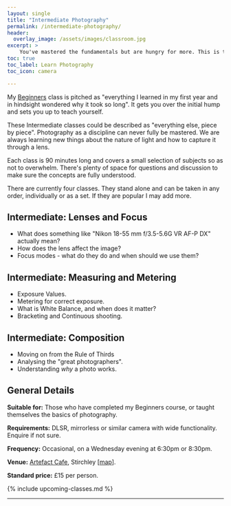 ```yaml
---
layout: single
title: "Intermediate Photography"
permalink: /intermediate-photography/
header:
  overlay_image: /assets/images/classroom.jpg
excerpt: >
    You've mastered the fundamentals but are hungry for more. This is the next step. 
toc: true
toc_label: Learn Photography
toc_icon: camera

---
```


My [Beginners](/beginners-photography/) class is pitched as "everything I learned in my first year and in hindsight wondered why it took so long". It gets you over the initial hump and sets you up to teach yourself. 

These Intermediate classes could be described as "everything else, piece by piece". Photography as a discipline can never fully be mastered. We are always learning new things about the nature of light and how to capture it through a lens. 

Each class is 90 minutes long and covers a small selection of subjects so as not to overwhelm. There's plenty of space for questions and discussion to make sure the concepts are fully understood. 

There are currently four classes. They stand alone and can be taken in any order, individually or as a set. If they are popular I may add more. 

## Intermediate: Lenses and Focus

- What does something like "Nikon 18-55 mm f/3.5-5.6G VR AF-P DX" actually mean?
- How does the lens affect the image? 
- Focus modes - what do they do and when should we use them?

## Intermediate: Measuring and Metering

- Exposure Values.
- Metering for correct exposure.
- What is White Balance, and when does it matter? 
- Bracketing and Continuous shooting.

## Intermediate: Composition

- Moving on from the Rule of Thirds
- Analysing the "great photographers". 
- Understanding *why* a photo works. 


## General Details

**Suitable for:** Those who have completed my Beginners course, or taught themselves the basics of photography. 

**Requirements:** DLSR, mirrorless or similar camera with wide functionality. Enquire if not sure. 

**Frequency:** Occasional, on a Wednesday evening at 6:30pm or 8:30pm. 

**Venue:** [Artefact Cafe](https://www.artefactstirchley.co.uk), Stirchley [[map](https://goo.gl/maps/nMYw9rZ7ETL2)].

**Standard price:** £15 per person.


{% include upcoming-classes.md %}


***


